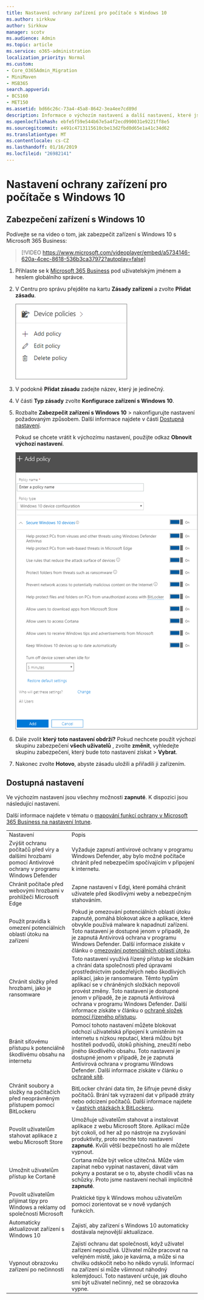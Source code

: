 ```yaml
---
title: Nastavení ochrany zařízení pro počítače s Windows 10
ms.author: sirkkuw
author: Sirkkuw
manager: scotv
ms.audience: Admin
ms.topic: article
ms.service: o365-administration
localization_priority: Normal
ms.custom:
- Core_O365Admin_Migration
- MiniMaven
- MSB365
search.appverid:
- BCS160
- MET150
ms.assetid: bd66c26c-73a4-45a8-8642-3ea4ee7cd89d
description: Informace o výchozím nastavení a další nastavení, které jsou k dispozici v Microsoft Business 365 k zabezpečení zařízení Windows 10.
ms.openlocfilehash: ebfe5f59e544b67e5a4f2ecd990031e9221ff8e5
ms.sourcegitcommit: e491c4713115610cbe13d2fbd0d65e1a41c34d62
ms.translationtype: MT
ms.contentlocale: cs-CZ
ms.lasthandoff: 01/16/2019
ms.locfileid: "26982141"
---
```

# <a name="set-device-protection-settings-for-windows-10-pcs"></a>Nastavení ochrany zařízení pro počítače s Windows 10

## <a name="secure-windows-10-devices"></a>Zabezpečení zařízení s Windows 10

Podívejte se na video o tom, jak zabezpečit zařízení s Windows 10 s Microsoft 365 Business:
  
> [!VIDEO https://www.microsoft.com/videoplayer/embed/a5734146-620a-4cec-8618-536b3ca37972?autoplay=false]
  
1. Přihlaste se k [Microsoft 365 Business](https://portal.office.com) pod uživatelským jménem a heslem globálního správce. 
    
2. V Centru pro správu přejděte na kartu **Zásady zařízení** a zvolte **Přidat zásadu**.
    
    ![Device policies card in the admin center.](media/27c12b61-d112-4348-b557-4f3e46204797.png)
  
3. V podokně **Přidat zásadu** zadejte název, který je jedinečný. 
    
4. V části **Typ zásady** zvolte **Konfigurace zařízení s Windows 10**.
    
5. Rozbalte **Zabezpečit zařízení s Windows 10** \> nakonfigurujte nastavení požadovaným způsobem. Další informace najdete v části [Dostupná nastavení](protection-settings-for-windows-10-pcs.md#bkmk_availablesettings). 
    
    Pokud se chcete vrátit k výchozímu nastavení, použijte odkaz **Obnovit výchozí nastavení**. 
    
    ![Add policy pane with Windows 10 Device configuration selected](media/fa9e2dc2-7eae-4c96-af34-765a1f641ecf.png)
  
6. Dále zvolit **který toto nastavení obdrží?** Pokud nechcete použít výchozí skupinu zabezpečení **všech uživatelů** , zvolte **změnit**, vyhledejte skupinu zabezpečení, který bude toto nastavení získat \> **Vybrat**.
    
7. Nakonec zvolte **Hotovo**, abyste zásadu uložili a přiřadili ji zařízením. 
    
## <a name="available-settings"></a>Dostupná nastavení

Ve výchozím nastavení jsou všechny možnosti **zapnuté**. K dispozici jsou následující nastavení.
  
Další informace najdete v tématu o [mapování funkcí ochrany v Microsoft 365 Business na nastavení Intune](map-protection-features-to-intune-settings.md). 
  
|||
|:-----|:-----|
|Nastavení  <br/> |Popis  <br/> |
|Zvýšit ochranu počítačů před viry a dalšími hrozbami pomocí Antivirové ochrany v programu Windows Defender  <br/> |Vyžaduje zapnutí antivirové ochrany v programu Windows Defender, aby bylo možné počítače chránit před nebezpečím spočívajícím v připojení k internetu.  <br/> |
|Chránit počítače před webovými hrozbami v prohlížeči Microsoft Edge  <br/> |Zapne nastavení v Edgi, které pomáhá chránit uživatele před škodlivými weby a nebezpečným stahováním.  <br/> |
|Použít pravidla k omezení potenciálních oblastí útoku na zařízení  <br/> |Pokud je omezování potenciálních oblastí útoku zapnuté, pomáhá blokovat akce a aplikace, které obvykle používá malware k napadnutí zařízení. Toto nastavení je dostupné jenom v případě, že je zapnutá Antivirová ochrana v programu Windows Defender. Další informace získáte v článku o [omezování potenciálních oblastí útoku](https://go.microsoft.com/fwlink/?linkid=870417).  <br/> |
|Chránit složky před hrozbami, jako je ransomware  <br/> |Toto nastavení využívá řízený přístup ke složkám a chrání data společnosti před úpravami prostřednictvím podezřelých nebo škodlivých aplikací, jako je ransomware. Těmto typům aplikací se v chráněných složkách nepovolí provést změny. Toto nastavení je dostupné jenom v případě, že je zapnutá Antivirová ochrana v programu Windows Defender. Další informace získáte v článku o [ochraně složek pomocí řízeného přístupu](https://go.microsoft.com/fwlink/?linkid=870418).  <br/> |
|Bránit síťovému přístupu k potenciálně škodlivému obsahu na internetu  <br/> |Pomocí tohoto nastavení můžete blokovat odchozí uživatelská připojení k umístěním na internetu s nízkou reputací, která můžou být hostiteli podvodů, útoků phishing, zneužití nebo jiného škodlivého obsahu. Toto nastavení je dostupné jenom v případě, že je zapnutá Antivirová ochrana v programu Windows Defender. Další informace získáte v článku o [ochraně sítě](https://go.microsoft.com/fwlink/?linkid=870419).  <br/> |
|Chránit soubory a složky na počítačích před neoprávněným přístupem pomocí BitLockeru  <br/> |BitLocker chrání data tím, že šifruje pevné disky počítačů. Brání tak vyzrazení dat v případě ztráty nebo odcizení počítačů. Další informace najdete v [častých otázkách k BitLockeru](https://go.microsoft.com/fwlink/?linkid=871000).  <br/> |
|Povolit uživatelům stahovat aplikace z webu Microsoft Store  <br/> |Umožňuje uživatelům stahovat a instalovat aplikace z webu Microsoft Store. Aplikací může být cokoli, od her až po nástroje na zvyšování produktivity, proto nechte toto nastavení **zapnuté**. Kvůli větší bezpečnosti ho ale můžete vypnout.  <br/> |
|Umožnit uživatelům přístup ke Cortaně  <br/> |Cortana může být velice užitečná. Může vám zapínat nebo vypínat nastavení, dávat vám pokyny a postarat se o to, abyste chodili včas na schůzky. Proto jsme nastavení nechali implicitně **zapnuté**.  <br/> |
|Povolit uživatelům přijímat tipy pro Windows a reklamy od společnosti Microsoft  <br/> |Praktické tipy k Windows mohou uživatelům pomoci zorientovat se v nově vydaných funkcích.  <br/> |
|Automaticky aktualizovat zařízení s Windows 10  <br/> |Zajistí, aby zařízení s Windows 10 automaticky dostávala nejnovější aktualizace.  <br/> |
|Vypnout obrazovku zařízení po nečinnosti  <br/> |Zajistí ochranu dat společnosti, když uživatel zařízení nepoužívá. Uživatel může pracovat na veřejném místě, jako je kavárna, a může si na chvilku odskočit nebo ho někdo vyruší. Informací na zařízení si může všimnout náhodný kolemjdoucí. Toto nastavení určuje, jak dlouho smí být uživatel nečinný, než se obrazovka vypne.  <br/> |
   
  

